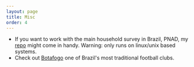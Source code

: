 ```yaml
---
layout: page
title: Misc
order: 4
---
```


* If you want to work with the main household survey in Brazil, PNAD, my [repo](https://github.com/pereiragc/brazil-household-panel) might come in handy. Warning: only runs on linux/unix based systems.
* Check out [Botafogo](https://en.wikipedia.org/wiki/Botafogo_de_Futebol_e_Regatas) one of Brazil's most traditional football clubs. 
